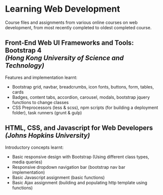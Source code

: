 Learning Web Development
======
Course files and assignments from various online courses on web development, from most recently completed to oldest completed course.

## Front-End Web UI Frameworks and Tools: Bootstrap 4 <br> *(Hong Kong University of Science and Technology)*
Features and implementation learnt:
* Bootstrap grid, navbar, breadcrumbs, icon fonts, buttons, form, tables, cards
* Badges, content tabs, accordion, carousel, modals, bootstrap jquery functions to change classes
* CSS Preprocessors (less & scss), npm scripts (for building a deployment folder), task runners (grunt & gulp)

## HTML, CSS, and Javascript for Web Developers <br> *(Johns Hopkins University)*
Introductory concepts learnt:
* Basic responsive design with Bootstrap (Using different class types, media queries) <br>
* Responsive dropdown navigation bar (bootstrap nav bar implementation) <br>
* Basic Javascript assignment (basic functions)<br>
* Basic Ajax assignment (building and populating http template using functions) <br>


